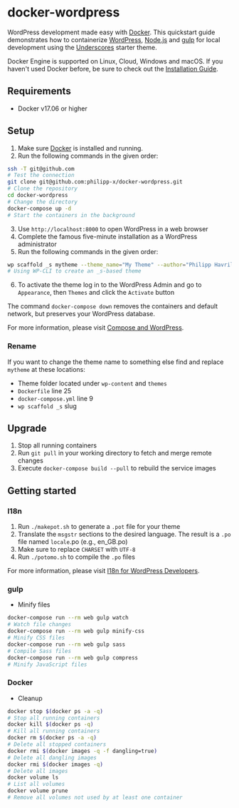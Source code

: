 # docker-wordpress

WordPress development made easy with [Docker](https://www.docker.com/). This quickstart guide demonstrates how to containerize [WordPress](https://www.wordpress.com/), [Node.js](https://nodejs.org/) and [gulp](http://gulpjs.com/) for local development using the [Underscores](https://underscores.me/) starter theme.

Docker Engine is supported on Linux, Cloud, Windows and macOS. If you haven't used Docker before, be sure to check out the [Installation Guide](https://docs.docker.com/engine/installation/).

## Requirements

* Docker v17.06 or higher

## Setup

1. Make sure [Docker](https://store.docker.com/) is installed and running.
2. Run the following commands in the given order:

```bash
ssh -T git@github.com
# Test the connection
git clone git@github.com:philipp-x/docker-wordpress.git
# Clone the repository
cd docker-wordpress
# Change the directory
docker-compose up -d
# Start the containers in the background
```

3. Use `http://localhost:8000` to open WordPress in a web browser
4. Complete the famous five-minute installation as a WordPress administrator
5. Run the following commands in the given order:

```bash
wp scaffold _s mytheme --theme_name="My Theme" --author="Philipp Havrilla" --author_uri="http://underscores.me/" --sassify --allow-root
# Using WP-CLI to create an _s-based theme
```

6. To activate the theme log in to the WordPress Admin and go to `Appearance`, then `Themes` and click the `Activate` button

The command `docker-compose down` removes the containers and default network, but preserves your WordPress database.

For more information, please visit [Compose and WordPress](https://docs.docker.com/compose/wordpress/).

### Rename

If you want to change the theme name to something else find and replace `mytheme` at these locations:

* Theme folder located under `wp-content` and `themes`
* `Dockerfile` line 25
* `docker-compose.yml` line 9
* `wp scaffold _s` slug

## Upgrade

1. Stop all running containers
2. Run `git pull` in your working directory to fetch and merge remote changes
3. Execute `docker-compose build --pull` to rebuild the service images

## Getting started

### I18n

1. Run `./makepot.sh` to generate a `.pot` file for your theme
2. Translate the `msgstr` sections to the desired language. The result is a `.po` file named `locale`.po (e.g., en_GB.po)
3. Make sure to replace `CHARSET` with `UTF-8`
4. Run `./potomo.sh` to compile the `.po` files

For more information, please visit [I18n for WordPress Developers](https://codex.wordpress.org/I18n_for_WordPress_Developers).

### gulp

* Minify files

```bash
docker-compose run --rm web gulp watch
# Watch file changes
docker-compose run --rm web gulp minify-css
# Minify CSS files
docker-compose run --rm web gulp sass
# Compile Sass files
docker-compose run --rm web gulp compress
# Minify JavaScript files
```

### Docker

* Cleanup

```bash
docker stop $(docker ps -a -q)
# Stop all running containers
docker kill $(docker ps -q)
# Kill all running containers
docker rm $(docker ps -a -q)
# Delete all stopped containers
docker rmi $(docker images -q -f dangling=true)
# Delete all dangling images
docker rmi $(docker images -q)
# Delete all images
docker volume ls
# List all volumes
docker volume prune
# Remove all volumes not used by at least one container
```